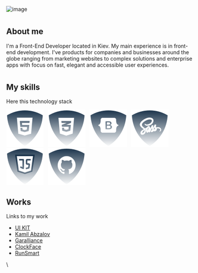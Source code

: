 ![image](https://www.leanyou.pl/wp-content/uploads/2020/08/MTM-Methods-Time-Measurement-1024x390.jpg)

# <h2>About me</h2>

<p>I'm a Front-End Developer located in Kiev. My main experience is in front-end development. I've products for companies and businesses around the globe ranging from marketing websites to complex solutions and enterprise apps with focus on fast, elegant and accessible user experiences.</p>

# <h2>My skills</h2>

<p>Here this technology stack</p>

![html5](./img/html.svg) &nbsp;
![css](./img/css.svg) &nbsp;
![Botstrap](./img/bootstrap.svg) &nbsp;
![Sass](./img/sass.svg) &nbsp;
![JS](./img/js.svg) &nbsp;
![Github](./img/github.svg) &nbsp;

<!--
![ReactJS](./img/reactjs.svg) &nbsp;
![NodeJS](./img/nodejs.svg) &nbsp;
-->

<h2>Works</h2>
<p>Links to my work</p>
<ul>
  <li><a href="https://codepen.io/JSDID">UI KIT</a></li>
  <li><a href="https://kamil-abzalov.com/">Kamil Abzalov</a></li>
  <li><a href="https://garalliance.ru/">Garalliance</a></li>
  <li><a href="https://github.com/JSDID/ClockFace">ClockFace</a></li>
  <li><a href="https://github.com/JSDID/RunSmart">RunSmart</a></li>
</ul>

\


